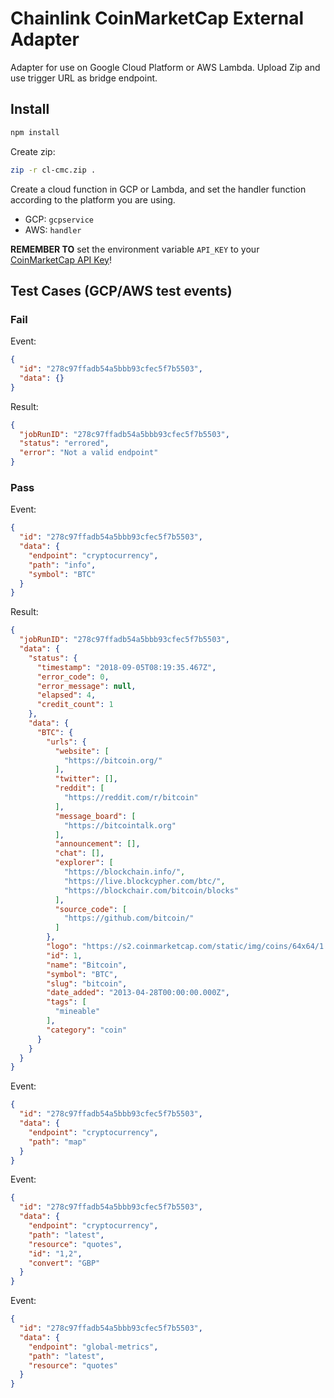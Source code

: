 # Chainlink CoinMarketCap External Adapter

Adapter for use on Google Cloud Platform or AWS Lambda. Upload Zip and use trigger URL as bridge endpoint.

## Install

```bash
npm install
```

Create zip:

```bash
zip -r cl-cmc.zip .
```

Create a cloud function in GCP or Lambda, and set the handler function according to the platform you are using.

* GCP: `gcpservice`
* AWS: `handler`

**REMEMBER TO** set the environment variable `API_KEY` to your [CoinMarketCap API Key](https://pro.coinmarketcap.com/)!

## Test Cases (GCP/AWS test events)

### Fail

Event: 
```json
{
  "id": "278c97ffadb54a5bbb93cfec5f7b5503",
  "data": {}
}
```

Result:
```json
{
  "jobRunID": "278c97ffadb54a5bbb93cfec5f7b5503",
  "status": "errored",
  "error": "Not a valid endpoint"
}
```

### Pass

Event:
```json
{
  "id": "278c97ffadb54a5bbb93cfec5f7b5503",
  "data": {
    "endpoint": "cryptocurrency",
    "path": "info",
    "symbol": "BTC"
  }
}
```

Result:
```json
{
  "jobRunID": "278c97ffadb54a5bbb93cfec5f7b5503",
  "data": {
    "status": {
      "timestamp": "2018-09-05T08:19:35.467Z",
      "error_code": 0,
      "error_message": null,
      "elapsed": 4,
      "credit_count": 1
    },
    "data": {
      "BTC": {
        "urls": {
          "website": [
            "https://bitcoin.org/"
          ],
          "twitter": [],
          "reddit": [
            "https://reddit.com/r/bitcoin"
          ],
          "message_board": [
            "https://bitcointalk.org"
          ],
          "announcement": [],
          "chat": [],
          "explorer": [
            "https://blockchain.info/",
            "https://live.blockcypher.com/btc/",
            "https://blockchair.com/bitcoin/blocks"
          ],
          "source_code": [
            "https://github.com/bitcoin/"
          ]
        },
        "logo": "https://s2.coinmarketcap.com/static/img/coins/64x64/1.png",
        "id": 1,
        "name": "Bitcoin",
        "symbol": "BTC",
        "slug": "bitcoin",
        "date_added": "2013-04-28T00:00:00.000Z",
        "tags": [
          "mineable"
        ],
        "category": "coin"
      }
    }
  }
}
```

Event:
```json
{
  "id": "278c97ffadb54a5bbb93cfec5f7b5503",
  "data": {
    "endpoint": "cryptocurrency",
    "path": "map"
  }
}
```

Event:
```json
{
  "id": "278c97ffadb54a5bbb93cfec5f7b5503",
  "data": {
    "endpoint": "cryptocurrency",
    "path": "latest",
    "resource": "quotes",
    "id": "1,2",
    "convert": "GBP"
  }
}
```

Event:
```json
{
  "id": "278c97ffadb54a5bbb93cfec5f7b5503",
  "data": {
    "endpoint": "global-metrics",
    "path": "latest",
    "resource": "quotes"
  }
}
```
